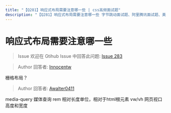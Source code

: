 ```yaml
---
title: "【Q281】响应式布局需要注意哪一些 | css高频面试题"
description: "【Q281】响应式布局需要注意哪一些 字节跳动面试题、阿里腾讯面试题、美团小米面试题。"
---
```


# 响应式布局需要注意哪一些

> Issue
> 欢迎在 Gtihub Issue 中回答此问题: [Issue 283](https://github.com/shfshanyue/Daily-Question/issues/283)

> Author
> 回答者: [Innocentw](https://github.com/Innocentw)

栅格布局？

> Author
> 回答者: [Awalter0411](https://github.com/Awalter0411)

media-query 媒体查询
rem 相对长度单位，相对于html根元素
vw/vh 网页视口高度和宽度

